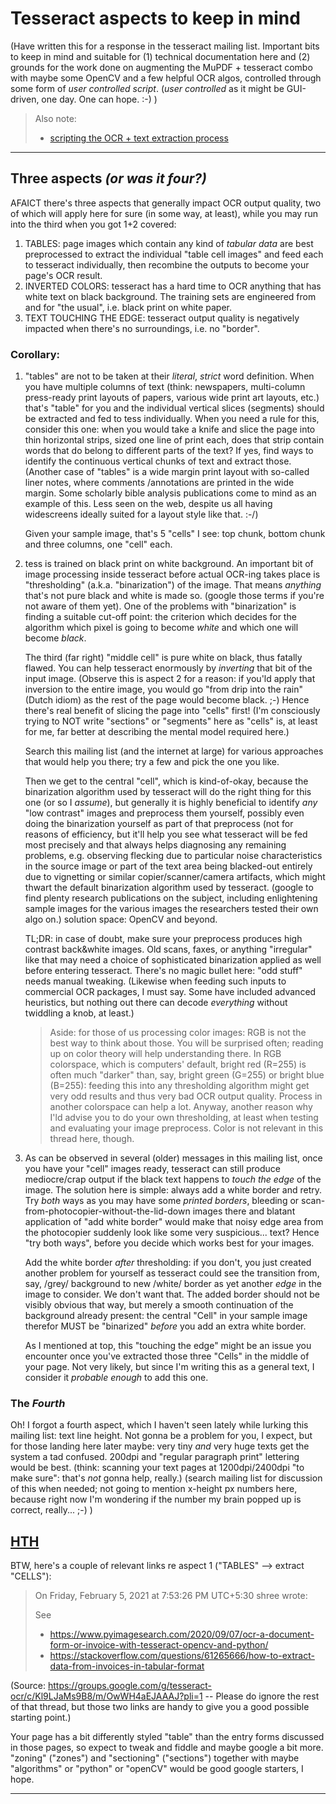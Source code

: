 # Tesseract aspects to keep in mind

(Have written this for a response in the tesseract mailing list. Important bits to keep in mind and suitable for (1) technical documentation here and (2) grounds for the work done on augmenting the MuPDF + tesseract combo with maybe some OpenCV and a few helpful OCR algos, controlled through some form of *user controlled script*.  (*user controlled* as it might be GUI-driven, one day. One can hope. :-) )

 > 
 > Also note: 
 > 
 > * [scripting the OCR + text extraction process](scripting%20the%20OCR%20+%20text%20extraction%20process.md)

---

## Three aspects *(or was it four?)*

AFAICT there's three aspects that generally impact OCR output quality, two of which will apply here for sure (in some way, at least), while you may run into the third when you got 1+2 covered:

1. TABLES: page images which contain any kind of *tabular data* are best preprocessed to extract the individual "table cell images" and feed each to tesseract individually, then recombine the outputs to become your page's OCR result.
1. INVERTED COLORS: tesseract has a hard time to OCR anything that has white text on black background. The training sets are engineered from and for "the usual", i.e. black print on white paper.
1. TEXT TOUCHING THE EDGE: tesseract output quality is negatively impacted when there's no surroundings, i.e. no "border".

### Corollary:

1. "tables" are not to be taken at their *literal*, *strict* word definition. When you have multiple columns of text (think: newspapers, multi-column press-ready print layouts of papers, various wide print art layouts, etc.) that's "table" for you and the individual vertical slices (segments) should be extracted and fed to tess individually.  When you need a rule for this, consider this one: when you would take a knife and slice the page into thin horizontal strips, sized one line of print each, does that strip contain words that do belong to different parts of the text? If yes, find ways to identify the continuous vertical chunks of text and extract those. (Another case of "tables" is a wide margin print layout with so-called liner notes, where comments /annotations are printed in the wide margin. Some scholarly bible analysis publications come to mind as an example of this. Less seen on the web, despite us all having widescreens ideally suited for a layout style like that. :-/)
   
   Given your sample image, that's 5 "cells" I see: top chunk, bottom chunk and three columns, one "cell" each.

1. tess is trained on black print on white background. An important bit of image processing inside tesseract before actual OCR-ing takes place is "thresholding" (a.k.a. "binarization") of the image. That means *anything* that's not pure black and white is made so. (google those terms if you're not aware of them yet). One of the problems with "binarization" is finding a suitable cut-off point: the criterion which decides for the algorithm which pixel is going to become *white* and which one will become *black*. 
   
   The third (far right) "middle cell" is pure white on black, thus fatally flawed. You can help tesseract enormously by *inverting* that bit of the input image. (Observe this is aspect 2 for a reason: if you'ld apply that inversion to the entire image, you would go "from drip into the rain" (Dutch idiom) as the rest of the page would become black. ;-)  Hence there's real benefit of slicing the page into "cells" first! (I'm consciously trying to NOT write "sections" or "segments" here as "cells" is, at least for me, far better at describing the mental model required here.)
   
   Search this mailing list (and the internet at large) for various approaches that would help you there; try a few and pick the one you like.
   
   Then we get to the central "cell", which is kind-of-okay, because the binarization algorithm used by tesseract will do the right thing for this one (or so I *assume*), but generally it is highly beneficial to identify *any* "low contrast" images and preprocess them yourself, possibly even doing the binarization yourself as part of that preprocess (not for reasons of efficiency, but it'll help you see what tesseract will be fed most precisely and that always helps diagnosing any remaining problems, e.g. observing flecking due to particular noise characteristics in the source image or part of the text area being blacked-out entirely due to vignetting or similar copier/scanner/camera artifacts, which might thwart the default binarization algorithm used by tesseract. (google to find plenty research publications on the subject, including enlightening sample images for the various images the researchers tested their own algo on.) solution space: OpenCV and beyond.
   
   TL;DR: in case of doubt, make sure your preprocess produces high contrast back&white images. Old scans, faxes, or anything "irregular" like that may need a choice of sophisticated binarization applied as well before entering tesseract. There's no magic bullet here: "odd stuff" needs manual tweaking. (Likewise when feeding such inputs to commercial OCR packages, I must say. Some have included advanced heuristics, but nothing out there can decode *everything* without twiddling a knob, at least.)
   
    > 
    > Aside: for those of us processing color images: RGB is not the best way to think about those. You will be surprised often; reading up on color theory will help understanding there. In RGB colorspace, which is computers' default, bright red (R=255) is often much "darker" than, say, bright green (G=255) or bright blue (B=255): feeding this into any thresholding algorithm might get very odd results and thus very bad OCR output quality. Process in another colorspace can help a lot. Anyway, another reason why I'ld advise you to do your own thresholding, at least when testing and evaluating your image preprocess.   Color is not relevant in this thread here, though.

1. As can be observed in several (older) messages in this mailing list, once you have your "cell" images ready, tesseract can still produce mediocre/crap output if the black text happens to *touch the edge* of the image. The solution here is simple: always add a white border and retry. Try *both* ways as you may have some *printed borders*, bleeding or scan-from-photocopier-without-the-lid-down images there and blatant application of "add white border" would make that noisy edge area from the photocopier suddenly look like some very suspicious... text?  Hence "try both ways", before you decide which works best for your images.
   
   Add the white border *after* thresholding: if you don't, you just created another problem for yourself as tesseract could see the transition from, say, /grey/ background to new /white/ border as yet another *edge* in the image to consider. We don't want that. The added border should not be visibly obvious that way, but merely a smooth continuation of the background already present: the central "Cell" in your sample image therefor MUST be "binarized" *before* you add an extra white border.
   
   As I mentioned at top, this "touching the edge" might be an issue you encounter once you've extracted those three "Cells" in the middle of your page. Not very likely, but since I'm writing this as a general text, I consider it *probable enough* to add this one.

### The *Fourth*

Oh! I forgot a fourth aspect, which I haven't seen lately while lurking this mailing list: text line height. Not gonna be a problem for you, I expect, but for those landing here later maybe: very tiny *and* very huge texts get the system a tad confused. 200dpi and "regular paragraph print" lettering would be best. (think: scanning your text pages at 1200dpi/2400dpi "to make sure": that's *not* gonna help, really.)  (search mailing list for discussion of this when needed; not going to mention x-height px numbers here, because right now I'm wondering if the number my brain popped up is correct, really... ;-) )

## [HTH](https://acronyms.thefreedictionary.com/HTH)

BTW, here's a couple of relevant links re aspect 1 ("TABLES" --> extract "CELLS"): 

 > 
 > On Friday, February 5, 2021 at 7:53:26 PM UTC+5:30 shree wrote:
 > 
 > See 
 > 
 > * https://www.pyimagesearch.com/2020/09/07/ocr-a-document-form-or-invoice-with-tesseract-opencv-and-python/
 > * https://stackoverflow.com/questions/61265666/how-to-extract-data-from-invoices-in-tabular-format

(Source:  https://groups.google.com/g/tesseract-ocr/c/Kl9LJaMs9B8/m/OwWH4aEJAAAJ?pli=1 -- Please do ignore the rest of that thread, but those two links are handy to give you a good possible starting point.)

Your page has a bit differently styled "table" than the entry forms discussed in those pages, so expect to tweak and fiddle and maybe google a bit more. "zoning" ("zones") and "sectioning" ("sections") together with maybe "algorithms" or "python" or "openCV" would be good google starters, I hope.

---

